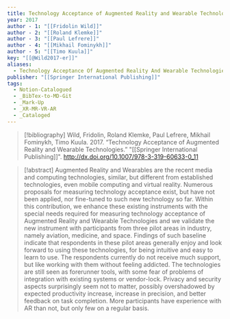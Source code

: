```yaml
---
title: Technology Acceptance of Augmented Reality and Wearable Technologies
year: 2017
author - 1: "[[Fridolin Wild]]"
author - 2: "[[Roland Klemke]]"
author - 3: "[[Paul Lefrere]]"
author - 4: "[[Mikhail Fominykh]]"
author - 5: "[[Timo Kuula]]"
key: "[[@Wild2017-er]]"
aliases:
  - Technology Acceptance Of Augmented Reality And Wearable Technologies
publisher: "[[Springer International Publishing]]"
tags:
  - Notion-Catalogued
  - _BibTex-to-MD-Git
  - _Mark-Up
  - _XR-MR-VR-AR
  - _Cataloged
---
```


> [!bibliography]
> Wild, Fridolin, Roland Klemke, Paul Lefrere, Mikhail Fominykh, Timo Kuula. 2017. “Technology Acceptance of Augmented Reality and Wearable Technologies.” "[[Springer International Publishing]]". http://dx.doi.org/10.1007/978-3-319-60633-0_11

> [!abstract]
> Augmented Reality and Wearables are the recent media and computing technologies, similar, but different from established technologies, even mobile computing and virtual reality. Numerous proposals for measuring technology acceptance exist, but have not been applied, nor fine-tuned to such new technology so far. Within this contribution, we enhance these existing instruments with the special needs required for measuring technology acceptance of Augmented Reality and Wearable Technologies and we validate the new instrument with participants from three pilot areas in industry, namely aviation, medicine, and space. Findings of such baseline indicate that respondents in these pilot areas generally enjoy and look forward to using these technologies, for being intuitive and easy to learn to use. The respondents currently do not receive much support, but like working with them without feeling addicted. The technologies are still seen as forerunner tools, with some fear of problems of integration with existing systems or vendor-lock. Privacy and security aspects surprisingly seem not to matter, possibly overshadowed by expected productivity increase, increase in precision, and better feedback on task completion. More participants have experience with AR than not, but only few on a regular basis.